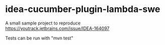 # idea-cucumber-plugin-lambda-swe

A small sample project to reproduce https://youtrack.jetbrains.com/issue/IDEA-164097

Tests can be run with "mvn test"
